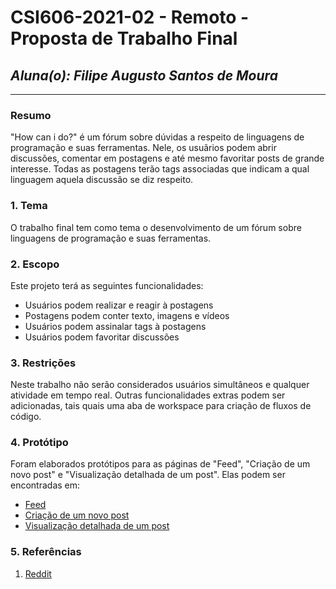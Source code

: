 # **CSI606-2021-02 - Remoto - Proposta de Trabalho Final**

## *Aluna(o): Filipe Augusto Santos de Moura*

--------------

<!-- Descrever um resumo sobre o trabalho. -->

### Resumo

  "How can i do?" é um fórum sobre dúvidas a respeito de linguagens de programação e suas ferramentas.
  Nele, os usuãrios podem abrir discussões, comentar em postagens e até mesmo favoritar posts de grande interesse.
  Todas as postagens terão tags associadas que indicam a qual linguagem aquela discussão se diz respeito.

<!-- Apresentar o tema. -->
### 1. Tema

  O trabalho final tem como tema o desenvolvimento de um fórum sobre linguagens de programação e suas ferramentas.

<!-- Descrever e limitar o escopo da aplicação. -->
### 2. Escopo

  Este projeto terá as seguintes funcionalidades:
  
  * Usuários podem realizar e reagir à postagens
  * Postagens podem conter texto, imagens e vídeos
  * Usuários podem assinalar tags à postagens
  * Usuários podem favoritar discussões

<!-- Apresentar restrições de funcionalidades e de escopo. -->
### 3. Restrições

  Neste trabalho não serão considerados usuários simultâneos e qualquer atividade em tempo real. Outras funcionalidades extras podem ser adicionadas, tais quais uma aba de workspace para criação de fluxos de código.

<!-- Construir alguns protótipos para a aplicação, disponibilizá-los no Github e descrever o que foi considerado. //-->
### 4. Protótipo

  Foram elaborados protótipos para as páginas de "Feed", "Criação de um novo post" e "Visualização detalhada de um post". Elas podem ser encontradas em:

  - [Feed](./sketches/feed.png)
  - [Criação de um novo post](./sketches/new_post.png)
  - [Visualização detalhada de um post](./sketches/detailed_post.png)

### 5. Referências

  1. [Reddit](https://www.reddit.com/)
